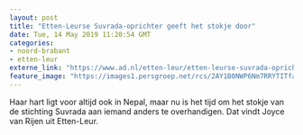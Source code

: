 ```yaml
---
layout: post
title: "Etten-Leurse Suvrada-oprichter geeft het stokje door"
date: Tue, 14 May 2019 11:20:54 GMT
categories: 
- noord-brabant 
- etten-leur 
externe_link: "https://www.ad.nl/etten-leur/etten-leurse-suvrada-oprichter-geeft-het-stokje-door~aecf26ed/"
feature_image: "https://images1.persgroep.net/rcs/2AY1B0NWP6Nm7RRYTITfakIFna8/diocontent/147889877/_fitwidth/400/?appId=21791a8992982cd8da851550a453bd7f&quality=0.7"
---
```


Haar hart ligt voor altijd ook in Nepal, maar nu is het tijd om het stokje van de stichting Suvrada aan iemand anders te overhandigen. Dat vindt Joyce van Rijen uit Etten-Leur.
